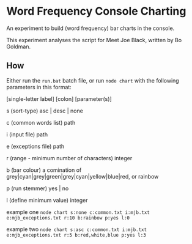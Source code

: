 # Word Frequency Console Charting

An experiment to build (word frequency) bar charts in the console.

This experiment analyses the script for Meet Joe Black, written by Bo Goldman.

## How

Either run the `run.bat` batch file, or run `node chart` with the following parameters in this format:

[single-letter label] [colon] [parameter(s)]

s (sort-type) asc | desc | none

c (common words list) path

i (input file) path

e (exceptions file) path

r (range - minimum number of characters) integer

b (bar colour) a comination of grey|cyan|grey|green|grey|cyan|yellow|blue|red, or rainbow

p (run stemmer) yes | no

l (define minimum value) integer

example one `node chart s:none c:common.txt i:mjb.txt e:mjb_exceptions.txt r:10 b:rainbow p:yes l:0`

example two `node chart s:asc c:common.txt i:mjb.txt e:mjb_exceptions.txt r:5 b:red,white,blue p:yes l:3`
